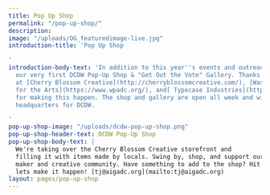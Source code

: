```yaml
---
title: Pop Up Shop
permalink: "/pop-up-shop/"
description: 
image: "/uploads/OG_featuredimage-live.jpg"
introduction-title: 'Pop Up Shop

'
introduction-body-text: 'In addition to this year''s events and outreach, we''re opening
  our very first DCDW Pop-Up Shop & "Get Out the Vote" Gallery. Thanks to our friends
  at [Cherry Blossom Creative](http://cherryblossomcreative.com/), [Washington Project
  for the Arts](https://www.wpadc.org/), and[ Typecase Industries](http://www.typecaseindustries.com/)
  for making this happen. The shop and gallery are open all week and will serve as
  headquarters for DCDW.

'
pop-up-shop-image: "/uploads/dcdw-pop-up-shop.png"
pop-up-shop-header-text: DCDW Pop-Up Shop
pop-up-shop-body-text: |
  We're taking over the Cherry Blossom Creative storefront and
  filling it with items made by locals. Swing by, shop, and support our neighborhood
  maker and creative community. Have something to add to the shop? Hit us up and
  lets make it happen! [tj@aigadc.org](mailto:tj@aigadc.org)
layout: pages/pop-up-shop
---
```


